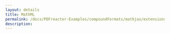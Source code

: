 ```yaml
---
layout: details
title: MathML
permalink: /docs/PDFreactor-Examples/compoundFormats/mathjax/extensions/MathML/
description: 
---
```





